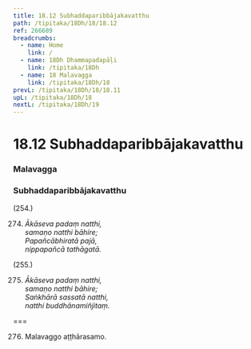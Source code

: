 ```yaml
---
title: 18.12 Subhaddaparibbājakavatthu
path: /tipitaka/18Dh/18/18.12
ref: 266689
breadcrumbs:
  - name: Home
    link: /
  - name: 18Dh Dhammapadapāḷi
    link: /tipitaka/18Dh
  - name: 18 Malavagga
    link: /tipitaka/18Dh/18
prevL: /tipitaka/18Dh/18/18.11
upL: /tipitaka/18Dh/18
nextL: /tipitaka/18Dh/19
---
```


# 18.12 Subhaddaparibbājakavatthu

### Malavagga

### Subhaddaparibbājakavatthu

(254.)

274. _Ākāseva padaṃ natthi,_  
_samaṇo natthi bāhire;_  
_Papañcābhiratā pajā,_  
_nippapañcā tathāgatā._  


(255.)

275. _Ākāseva padaṃ natthi,_  
_samaṇo natthi bāhire;_  
_Saṅkhārā sassatā natthi,_  
_natthi buddhānamiñjitaṃ._  


===

276. Malavaggo aṭṭhārasamo.




